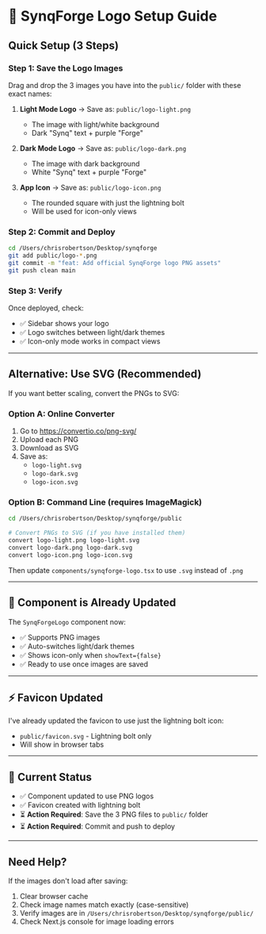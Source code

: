 # 🎨 SynqForge Logo Setup Guide

## Quick Setup (3 Steps)

### Step 1: Save the Logo Images

Drag and drop the 3 images you have into the `public/` folder with these exact names:

1. **Light Mode Logo** → Save as: `public/logo-light.png`
   - The image with light/white background
   - Dark "Synq" text + purple "Forge"
   
2. **Dark Mode Logo** → Save as: `public/logo-dark.png`
   - The image with dark background
   - White "Synq" text + purple "Forge"
   
3. **App Icon** → Save as: `public/logo-icon.png`
   - The rounded square with just the lightning bolt
   - Will be used for icon-only views

### Step 2: Commit and Deploy

```bash
cd /Users/chrisrobertson/Desktop/synqforge
git add public/logo-*.png
git commit -m "feat: Add official SynqForge logo PNG assets"
git push clean main
```

### Step 3: Verify

Once deployed, check:
- ✅ Sidebar shows your logo
- ✅ Logo switches between light/dark themes
- ✅ Icon-only mode works in compact views

---

## Alternative: Use SVG (Recommended)

If you want better scaling, convert the PNGs to SVG:

### Option A: Online Converter
1. Go to https://convertio.co/png-svg/
2. Upload each PNG
3. Download as SVG
4. Save as:
   - `logo-light.svg`
   - `logo-dark.svg`
   - `logo-icon.svg`

### Option B: Command Line (requires ImageMagick)
```bash
cd /Users/chrisrobertson/Desktop/synqforge/public

# Convert PNGs to SVG (if you have installed them)
convert logo-light.png logo-light.svg
convert logo-dark.png logo-dark.svg
convert logo-icon.png logo-icon.svg
```

Then update `components/synqforge-logo.tsx` to use `.svg` instead of `.png`

---

## 🔧 Component is Already Updated

The `SynqForgeLogo` component now:
- ✅ Supports PNG images
- ✅ Auto-switches light/dark themes
- ✅ Shows icon-only when `showText={false}`
- ✅ Ready to use once images are saved

---

## ⚡ Favicon Updated

I've already updated the favicon to use just the lightning bolt icon:
- `public/favicon.svg` - Lightning bolt only
- Will show in browser tabs

---

## 📍 Current Status

- ✅ Component updated to use PNG logos
- ✅ Favicon created with lightning bolt
- ⏳ **Action Required**: Save the 3 PNG files to `public/` folder
- ⏳ **Action Required**: Commit and push to deploy

---

## Need Help?

If the images don't load after saving:
1. Clear browser cache
2. Check image names match exactly (case-sensitive)
3. Verify images are in `/Users/chrisrobertson/Desktop/synqforge/public/`
4. Check Next.js console for image loading errors





